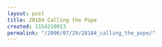 ```yaml
---
layout: post
title: 28184 Calling the Pope
created: 1154210913
permalink: "/2006/07/29/28184_calling_the_pope/"
---
```


